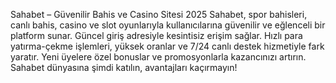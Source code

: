 Sahabet – Güvenilir Bahis ve Casino Sitesi 2025
Sahabet, spor bahisleri, canlı bahis, casino ve slot oyunlarıyla kullanıcılarına güvenilir ve eğlenceli bir platform sunar. Güncel giriş adresiyle kesintisiz erişim sağlar. Hızlı para yatırma-çekme işlemleri, yüksek oranlar ve 7/24 canlı destek hizmetiyle fark yaratır. Yeni üyelere özel bonuslar ve promosyonlarla kazancınızı artırın. Sahabet dünyasına şimdi katılın, avantajları kaçırmayın!
